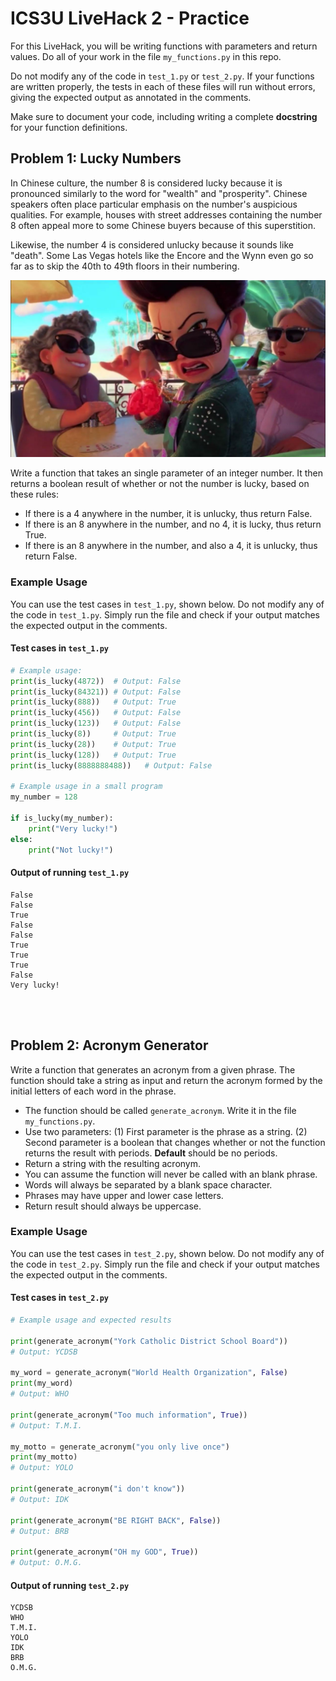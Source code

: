 # ICS3U LiveHack 2 - Practice

For this LiveHack, you will be writing functions with parameters and return values. Do all of your work in the file `my_functions.py` in this repo. 

Do not modify any of the code in `test_1.py` or `test_2.py`. If your functions are written properly, the tests in each of these files will run without errors, giving the expected output as annotated in the comments.

Make sure to document your code, including writing a complete **docstring** for your function definitions.



## Problem 1: Lucky Numbers

In Chinese culture, the number 8 is considered lucky because it is pronounced similarly to the word for "wealth" and "prosperity". Chinese speakers often place particular emphasis on the number's auspicious qualities. For example, houses with street addresses containing the number 8 often appeal more to some Chinese buyers because of this superstition.

Likewise, the number 4 is considered unlucky because it sounds like "death". Some Las Vegas hotels like the Encore and the Wynn even go so far as to skip the 40th to 49th floors in their numbering.

![turning red](images/turning_red.jpg)

Write a function that takes an single parameter of an integer number. It then returns a boolean result of whether or not the number is lucky, based on these rules:

- If there is a 4 anywhere in the number, it is unlucky, thus return False.
- If there is an 8 anywhere in the number, and no 4, it is lucky, thus return True.
- If there is an 8 anywhere in the number, and also a 4, it is unlucky, thus return False.

### Example Usage
You can use the test cases in `test_1.py`, shown below. Do not modify any of the code in `test_1.py`. Simply run the file and check if your output matches the expected output in the comments.

#### Test cases in `test_1.py`
```python
# Example usage:
print(is_lucky(4872))  # Output: False
print(is_lucky(84321)) # Output: False
print(is_lucky(888))   # Output: True
print(is_lucky(456))   # Output: False
print(is_lucky(123))   # Output: False
print(is_lucky(8))     # Output: True
print(is_lucky(28))    # Output: True
print(is_lucky(128))   # Output: True
print(is_lucky(8888888488))   # Output: False

# Example usage in a small program
my_number = 128

if is_lucky(my_number):
    print("Very lucky!")
else:
    print("Not lucky!")
```

#### Output of running `test_1.py`
```
False
False
True
False
False
True
True
True
False
Very lucky!
```

<br><br>

## Problem 2: Acronym Generator

Write a function that generates an acronym from a given phrase. The function should take a string as input and return the acronym formed by the initial letters of each word in the phrase.

- The function should be called `generate_acronym`. Write it in the file `my_functions.py`.
- Use two parameters: (1) First parameter is the phrase as a string. (2) Second parameter is a boolean that changes whether or not the function returns the result with periods. **Default** should be no periods.
- Return a string with the resulting acronym.
- You can assume the function will never be called with an blank phrase. 
- Words will always be separated by a blank space character.
- Phrases may have upper and lower case letters.
- Return result should always be uppercase.

### Example Usage
You can use the test cases in `test_2.py`, shown below. Do not modify any of the code in `test_2.py`. Simply run the file and check if your output matches the expected output in the comments.

#### Test cases in `test_2.py`
```python
# Example usage and expected results

print(generate_acronym("York Catholic District School Board"))  
# Output: YCDSB

my_word = generate_acronym("World Health Organization", False)
print(my_word)
# Output: WHO

print(generate_acronym("Too much information", True))
# Output: T.M.I.

my_motto = generate_acronym("you only live once")
print(my_motto)
# Output: YOLO

print(generate_acronym("i don't know"))
# Output: IDK

print(generate_acronym("BE RIGHT BACK", False))
# Output: BRB

print(generate_acronym("OH my GOD", True))
# Output: O.M.G.
```

#### Output of running `test_2.py`
```
YCDSB
WHO
T.M.I.
YOLO
IDK
BRB
O.M.G.
```
